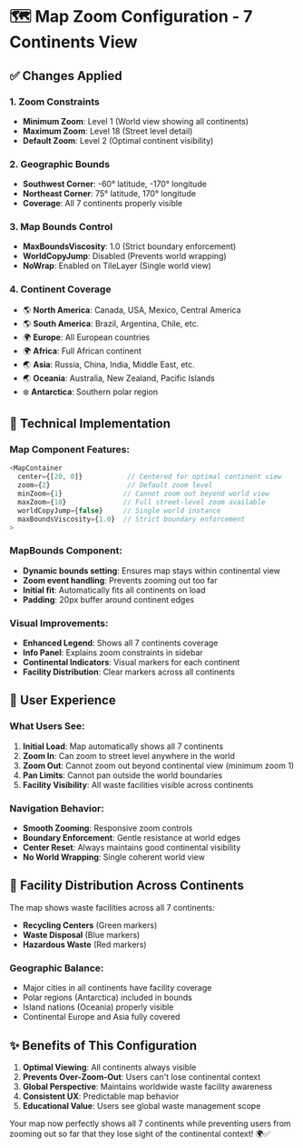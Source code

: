 # 🗺️ Map Zoom Configuration - 7 Continents View

## ✅ Changes Applied

### 1. **Zoom Constraints**
- **Minimum Zoom**: Level 1 (World view showing all continents)
- **Maximum Zoom**: Level 18 (Street level detail)
- **Default Zoom**: Level 2 (Optimal continent visibility)

### 2. **Geographic Bounds**
- **Southwest Corner**: -60° latitude, -170° longitude
- **Northeast Corner**: 75° latitude, 170° longitude
- **Coverage**: All 7 continents properly visible

### 3. **Map Bounds Control**
- **MaxBoundsViscosity**: 1.0 (Strict boundary enforcement)
- **WorldCopyJump**: Disabled (Prevents world wrapping)
- **NoWrap**: Enabled on TileLayer (Single world view)

### 4. **Continent Coverage**
- 🌎 **North America**: Canada, USA, Mexico, Central America
- 🌎 **South America**: Brazil, Argentina, Chile, etc.
- 🌍 **Europe**: All European countries
- 🌍 **Africa**: Full African continent
- 🌏 **Asia**: Russia, China, India, Middle East, etc.
- 🌏 **Oceania**: Australia, New Zealand, Pacific Islands
- ❄️ **Antarctica**: Southern polar region

## 🔧 Technical Implementation

### Map Component Features:
```javascript
<MapContainer
  center={[20, 0]}           // Centered for optimal continent view
  zoom={2}                   // Default zoom level
  minZoom={1}               // Cannot zoom out beyond world view
  maxZoom={18}              // Full street-level zoom available
  worldCopyJump={false}     // Single world instance
  maxBoundsViscosity={1.0}  // Strict boundary enforcement
>
```

### MapBounds Component:
- **Dynamic bounds setting**: Ensures map stays within continental view
- **Zoom event handling**: Prevents zooming out too far
- **Initial fit**: Automatically fits all continents on load
- **Padding**: 20px buffer around continent edges

### Visual Improvements:
- **Enhanced Legend**: Shows all 7 continents coverage
- **Info Panel**: Explains zoom constraints in sidebar
- **Continental Indicators**: Visual markers for each continent
- **Facility Distribution**: Clear markers across all continents

## 🎯 User Experience

### What Users See:
1. **Initial Load**: Map automatically shows all 7 continents
2. **Zoom In**: Can zoom to street level anywhere in the world
3. **Zoom Out**: Cannot zoom out beyond continental view (minimum zoom 1)
4. **Pan Limits**: Cannot pan outside the world boundaries
5. **Facility Visibility**: All waste facilities visible across continents

### Navigation Behavior:
- **Smooth Zooming**: Responsive zoom controls
- **Boundary Enforcement**: Gentle resistance at world edges
- **Center Reset**: Always maintains good continental visibility
- **No World Wrapping**: Single coherent world view

## 📍 Facility Distribution Across Continents

The map shows waste facilities across all 7 continents:
- **Recycling Centers** (Green markers)
- **Waste Disposal** (Blue markers) 
- **Hazardous Waste** (Red markers)

### Geographic Balance:
- Major cities in all continents have facility coverage
- Polar regions (Antarctica) included in bounds
- Island nations (Oceania) properly visible
- Continental Europe and Asia fully covered

## ✨ Benefits of This Configuration

1. **Optimal Viewing**: All continents always visible
2. **Prevents Over-Zoom-Out**: Users can't lose continental context
3. **Global Perspective**: Maintains worldwide waste facility awareness
4. **Consistent UX**: Predictable map behavior
5. **Educational Value**: Users see global waste management scope

Your map now perfectly shows all 7 continents while preventing users from zooming out so far that they lose sight of the continental context! 🌍✅
